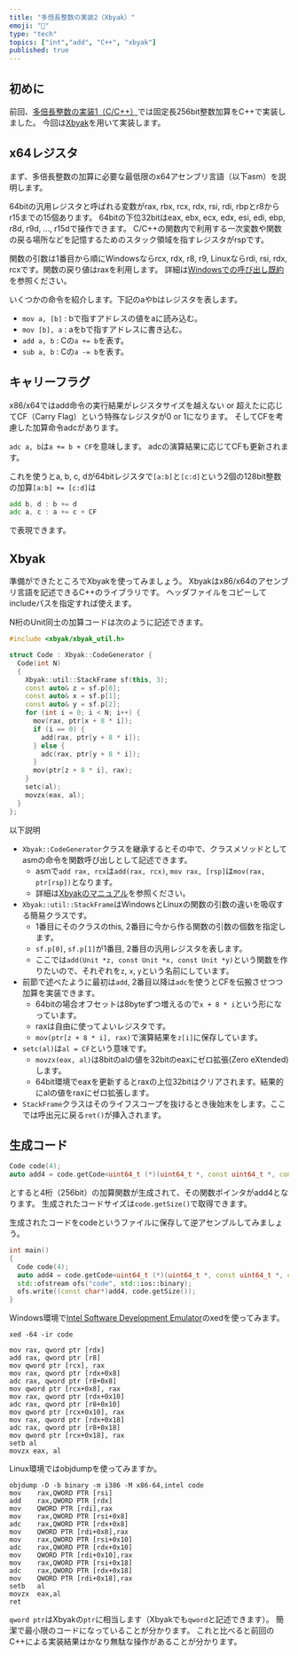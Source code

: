 ```yaml
---
title: "多倍長整数の実装2（Xbyak）"
emoji: "🧮"
type: "tech"
topics: ["int","add", "C++", "xbyak"]
published: true
---
```

## 初めに

前回、[多倍長整数の実装1（C/C++）](https://zenn.dev/herumi/articles/bitint-01-cpp)では固定長256bit整数加算をC++で実装しました。
今回は[Xbyak](https://github.com/herumi/xbyak)を用いて実装します。

## x64レジスタ

まず、多倍長整数の加算に必要な最低限のx64アセンブリ言語（以下asm）を説明します。

64bitの汎用レジスタと呼ばれる変数がrax, rbx, rcx, rdx, rsi, rdi, rbpとr8からr15までの15個あります。
64bitの下位32bitはeax, ebx, ecx, edx, esi, edi, ebp, r8d, r9d, ..., r15dで操作できます。
C/C++の関数内で利用する一次変数や関数の戻る場所などを記憶するためのスタック領域を指すレジスタがrspです。

関数の引数は1番目から順にWindowsならrcx, rdx, r8, r9, Linuxならrdi, rsi, rdx, rcxです。関数の戻り値はraxを利用します。
詳細は[Windowsでの呼び出し既約](http://herumi.in.coocan.jp/prog/x64.html#WIN64)を参照ください。

いくつかの命令を紹介します。下記のaやbはレジスタを表します。

- `mov a, [b]` : bで指すアドレスの値をaに読み込む。
- `mov [b], a` : aをbで指すアドレスに書き込む。
- `add a, b` : Cの`a += b`を表す。
- `sub a, b` : Cの`a -= b`を表す。

## キャリーフラグ

x86/x64ではadd命令の実行結果がレジスタサイズを越えない or 超えたに応じてCF（Carry Flag）という特殊なレジスタが0 or 1になります。
そしてCFを考慮した加算命令adcがあります。

`adc a, b`は`a += b + CF`を意味します。
adcの演算結果に応じてCFも更新されます。

これを使うとa, b, c, dが64bitレジスタで`[a:b]`と`[c:d]`という2個の128bit整数の加算`[a:b] += [c:d]`は

```asm
add b, d : b += d
adc a, c : a += c + CF
```
で表現できます。

## Xbyak

準備ができたところでXbyakを使ってみましょう。
Xbyakはx86/x64のアセンブリ言語を記述できるC++のライブラリです。
ヘッダファイルをコピーしてincludeパスを指定すれば使えます。

N桁のUnit同士の加算コードは次のように記述できます。

```cpp
#include <xbyak/xbyak_util.h>

struct Code : Xbyak::CodeGenerator {
  Code(int N)
  {
    Xbyak::util::StackFrame sf(this, 3);
    const auto& z = sf.p[0];
    const auto& x = sf.p[1];
    const auto& y = sf.p[2];
    for (int i = 0; i < N; i++) {
      mov(rax, ptr[x + 8 * i]);
      if (i == 0) {
        add(rax, ptr[y + 8 * i]);
      } else {
        adc(rax, ptr[y + 8 * i]);
      }
      mov(ptr[z + 8 * i], rax);
    }
    setc(al);
    movzx(eax, al);
  }
};
```
以下説明

- `Xbyak::CodeGenerator`クラスを継承するとその中で、クラスメソッドとしてasmの命令を関数呼び出しとして記述できます。
  - asmで`add rax, rcx`は`add(rax, rcx)`, `mov rax, [rsp]`は`mov(rax, ptr[rsp])`となります。
  - 詳細は[Xbyakのマニュアル](https://github.com/herumi/xbyak/blob/master/doc/usage.md)を参照ください。
- `Xbyak::util::StackFrame`はWindowsとLinuxの関数の引数の違いを吸収する簡易クラスです。
  - 1番目にそのクラスのthis, 2番目に今から作る関数の引数の個数を指定します。
  - `sf.p[0]`, `sf.p[1]`が1番目, 2番目の汎用レジスタを表します。
  - ここでは`add(Unit *z, const Unit *x, const Unit *y)`という関数を作りたいので、それぞれを`z`, `x`, `y`という名前にしています。
- 前節で述べたように最初は`add`, 2番目以降は`adc`を使うとCFを伝搬させつつ加算を実装できます。
  - 64bitの場合オフセットは8byteずつ増えるので`x + 8 * i`という形になっています。
  - raxは自由に使ってよいレジスタです。
  - `mov(ptr[z + 8 * i], rax)`で演算結果を`z[i]`に保存しています。
- `setc(al)`は`al = CF`という意味です。
  - `movzx(eax, al)`は8bitのalの値を32bitのeaxにゼロ拡張(Zero eXtended)します。
  - 64bit環境でeaxを更新するとraxの上位32bitはクリアされます。結果的にalの値をraxにゼロ拡張します。
- `StackFrame`クラスはそのライフスコープを抜けるとき後始末をします。ここでは呼出元に戻る`ret()`が挿入されます。

## 生成コード

```cpp
Code code(4);
auto add4 = code.getCode<uint64_t (*)(uint64_t *, const uint64_t *, const uint64_t *)>();
```
とすると4桁（256bit）の加算関数が生成されて、その関数ポインタがadd4となります。
生成されたコードサイズは`code.getSize()`で取得できます。

生成されたコードをcodeというファイルに保存して逆アセンブルしてみましょう。

```cpp
int main()
{
  Code code(4);
  auto add4 = code.getCode<uint64_t (*)(uint64_t *, const uint64_t *, const uint64_t *)>();
  std::ofstream ofs("code", std::ios::binary);
  ofs.write((const char*)add4, code.getSize());
}
```

Windows環境で[Intel Software Development Emulator](https://www.intel.com/content/www/us/en/developer/articles/tool/software-development-emulator.html)のxedを使ってみます。

```
xed -64 -ir code

mov rax, qword ptr [rdx]
add rax, qword ptr [r8]
mov qword ptr [rcx], rax
mov rax, qword ptr [rdx+0x8]
adc rax, qword ptr [r8+0x8]
mov qword ptr [rcx+0x8], rax
mov rax, qword ptr [rdx+0x10]
adc rax, qword ptr [r8+0x10]
mov qword ptr [rcx+0x10], rax
mov rax, qword ptr [rdx+0x18]
adc rax, qword ptr [r8+0x18]
mov qword ptr [rcx+0x18], rax
setb al
movzx eax, al
```

Linux環境ではobjdumpを使ってみますか。

```
objdump -D -b binary -m i386 -M x86-64,intel code
mov    rax,QWORD PTR [rsi]
add    rax,QWORD PTR [rdx]
mov    QWORD PTR [rdi],rax
mov    rax,QWORD PTR [rsi+0x8]
adc    rax,QWORD PTR [rdx+0x8]
mov    QWORD PTR [rdi+0x8],rax
mov    rax,QWORD PTR [rsi+0x10]
adc    rax,QWORD PTR [rdx+0x10]
mov    QWORD PTR [rdi+0x10],rax
mov    rax,QWORD PTR [rsi+0x18]
adc    rax,QWORD PTR [rdx+0x18]
mov    QWORD PTR [rdi+0x18],rax
setb   al
movzx  eax,al
ret
```

`qword ptr`はXbyakの`ptr`に相当します（Xbyakでも`qword`と記述できます）。
簡潔で最小限のコードになっていることが分かります。
これと比べると前回のC++による実装結果はかなり無駄な操作があることが分かります。
